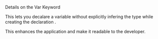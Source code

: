 Details on the Var Keyword

This lets you decalare a variable without explicitly infering the type while creating the declaration 
.

This enhances the application and make it readable to the developer.
